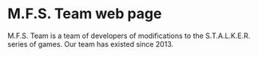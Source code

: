 # M.F.S. Team web page
M.F.S. Team is a team of developers
of modifications to
the S.T.A.L.K.E.R. series of games. Our team
has existed since 2013.
